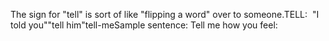 The sign for "tell" is sort of like "flipping a word" over to 
	someone.TELL:  "I told you""tell him"tell-meSample sentence: Tell me how you feel: